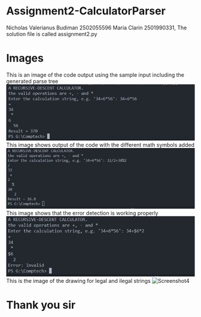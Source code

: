 # Assignment2-CalculatorParser
Nicholas Valerianus Budiman 2502055596 
Maria Clarin 2501990331, The solution file is called assignment2.py 
# Images
This is an image of the code output using the sample input including the generated parse tree 
![Screenshot](/images/output1.png)<br />
This image shows output of the code with the different math symbols added
![Screenshot2](/images/output2.png)<br />
This image shows that the error detection is working properly 
![Screenshot3](images/output3.png)<br />
This is the image of the drawing for legal and ilegal strings
![Screenshot4](images/Draw-on-paper)<br />


# Thank you sir
